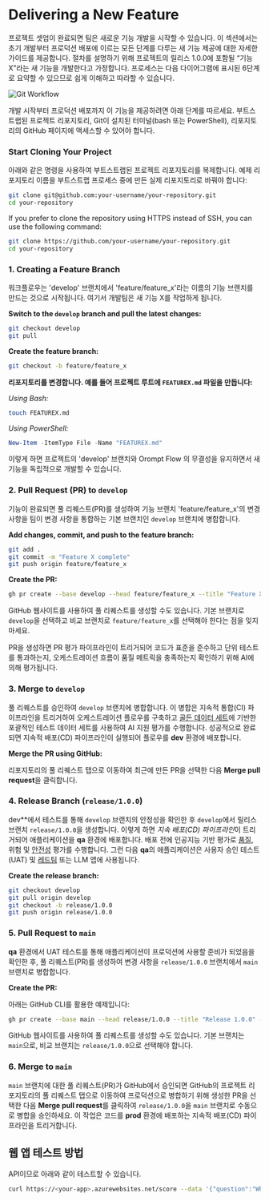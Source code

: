 # Delivering a New Feature

프로젝트 셋업이 완료되면 팀은 새로운 기능 개발을 시작할 수 있습니다. 이 섹션에서는 초기 개발부터 프로덕션 배포에 이르는 모든 단계를 다루는 새 기능 제공에 대한 자세한 가이드를 제공합니다. 절차를 설명하기 위해 프로젝트의 릴리스 1.0.0에 포함될 “기능 X”라는 새 기능을 개발한다고 가정합니다. 프로세스는 다음 다이어그램에 표시된 6단계로 요약할 수 있으므로 쉽게 이해하고 따라할 수 있습니다.

![Git Workflow](../media/git_workflow_branching.png)

개발 시작부터 프로덕션 배포까지 이 기능을 제공하려면 아래 단계를 따르세요. 부트스트랩된 프로젝트 리포지토리, Git이 설치된 터미널(bash 또는 PowerShell), 리포지토리의 GitHub 페이지에 액세스할 수 있어야 합니다.

### Start Cloning Your Project

아래와 같은 명령을 사용하여 부트스트랩된 프로젝트 리포지토리를 복제합니다. 예제 리포지토리 이름을 부트스트랩 프로세스 중에 만든 실제 리포지토리로 바꿔야 합니다:

```bash
git clone git@github.com:your-username/your-repository.git
cd your-repository
```

If you prefer to clone the repository using HTTPS instead of SSH, you can use the following command:

```bash
git clone https://github.com/your-username/your-repository.git
cd your-repository
```

### 1. Creating a Feature Branch

워크플로우는 'develop' 브랜치에서 'feature/feature_x'라는 이름의 기능 브랜치를 만드는 것으로 시작됩니다. 여기서 개발팀은 새 기능 X를 작업하게 됩니다.

**Switch to the `develop` branch and pull the latest changes:**

```bash
git checkout develop
git pull
```

**Create the feature branch:**

```bash
git checkout -b feature/feature_x
```

**리포지토리를 변경합니다. 예를 들어 프로젝트 루트에 `FEATUREX.md` 파일을 만듭니다:**

*Using Bash:*

```bash
touch FEATUREX.md
```

*Using PowerShell:*

```powershell
New-Item -ItemType File -Name "FEATUREX.md"
```

이렇게 하면 프로젝트의 'develop' 브랜치와 Orompt Flow 의 무결성을 유지하면서 새 기능을 독립적으로 개발할 수 있습니다.

### 2. Pull Request (PR) to `develop`

기능이 완료되면 풀 리퀘스트(PR)를 생성하여 기능 브랜치 'feature/feature_x'의 변경 사항을 팀이 변경 사항을 통합하는 기본 브랜치인 `develop` 브랜치에 병합합니다.

**Add changes, commit, and push to the feature branch:**

```bash
git add .
git commit -m "Feature X complete"
git push origin feature/feature_x
```

**Create the PR:**

```bash
gh pr create --base develop --head feature/feature_x --title "Feature X" --body "Description of the changes and the impact."
```

GitHub 웹사이트를 사용하여 풀 리퀘스트를 생성할 수도 있습니다. 기본 브랜치로 `develop`을 선택하고 비교 브랜치로 `feature/feature_x`를 선택해야 한다는 점을 잊지 마세요.

PR을 생성하면 PR 평가 파이프라인이 트리거되어 코드가 표준을 준수하고 단위 테스트를 통과하는지, 오케스트레이션 흐름이 품질 메트릭을 충족하는지 확인하기 위해 AI에 의해 평가됩니다.

### 3. Merge to `develop`

풀 리퀘스트를 승인하여 `develop` 브랜치에 병합합니다. 이 병합은 지속적 통합(CI) 파이프라인을 트리거하여 오케스트레이션 플로우를 구축하고 [골든 데이터 세트](https://aka.ms/copilot-golden-dataset-guide)에 기반한 포괄적인 테스트 데이터 세트를 사용하여 AI 지원 평가를 수행합니다. 성공적으로 완료되면 지속적 배포(CD) 파이프라인이 실행되어 플로우를 **dev** 환경에 배포합니다.

**Merge the PR using GitHub:**

리포지토리의 풀 리퀘스트 탭으로 이동하여 최근에 만든 PR을 선택한 다음 **Merge pull request**을 클릭합니다.

### 4. Release Branch (`release/1.0.0`)

dev**에서 테스트를 통해 `develop` 브랜치의 안정성을 확인한 후 `develop`에서 릴리스 브랜치 `release/1.0.0`을 생성합니다. 이렇게 하면 *지속 배포(CD) 파이프라인*이 트리거되어 애플리케이션을 **qa** 환경에 배포합니다. 배포 전에 인공지능 기반 평가로 [품질](https://learn.microsoft.com/en-us/azure/ai-studio/how-to/develop/flow-evaluate-sdk), 위험 및 [안전성](https://learn.microsoft.com/en-us/azure/ai-studio/how-to/develop/simulator-interaction-data) 평가를 수행합니다. 그런 다음 **qa**의 애플리케이션은 사용자 승인 테스트(UAT) 및 [레드팀](https://learn.microsoft.com/en-us/azure/ai-services/openai/concepts/red-teaming) 또는 LLM 앱에 사용됩니다.

**Create the release branch:**

```bash
git checkout develop
git pull origin develop
git checkout -b release/1.0.0
git push origin release/1.0.0
```

### 5. Pull Request to `main`

**qa** 환경에서 UAT 테스트를 통해 애플리케이션이 프로덕션에 사용할 준비가 되었음을 확인한 후, 풀 리퀘스트(PR)를 생성하여 변경 사항을 `release/1.0.0` 브랜치에서 `main` 브랜치로 병합합니다.

**Create the PR:**

아래는 GitHub CLI를 활용한 예제입니다:

```bash
gh pr create --base main --head release/1.0.0 --title "Release 1.0.0" --body "Merging release/1.0.0 into main after successful UAT in QA environment"
```

GitHub 웹사이트를 사용하여 풀 리퀘스트를 생성할 수도 있습니다. 기본 브랜치는 `main`으로, 비교 브랜치는 `release/1.0.0`으로 선택해야 합니다.

### 6. Merge to `main`

`main` 브랜치에 대한 풀 리퀘스트(PR)가 GitHub에서 승인되면 GitHub의 프로젝트 리포지토리의 풀 리퀘스트 탭으로 이동하여 프로덕션으로 병합하기 위해 생성한 PR을 선택한 다음 **Merge pull request**를 클릭하여 `release/1.0.0`을 `main` 브랜치로 수동으로 병합을 승인하세요. 이 작업은 코드를 **prod** 환경에 배포하는 지속적 배포(CD) 파이프라인을 트리거합니다.

## 웹 앱 테스트 방법

API이므로 아래와 같이 테스트할 수 있습니다.
```bash
curl https://<your-app>.azurewebsites.net/score --data '{"question":"What is the size of the moon?", "chat_history":[]}' -X POST -H "Content-Type: application/json"  -v
```
